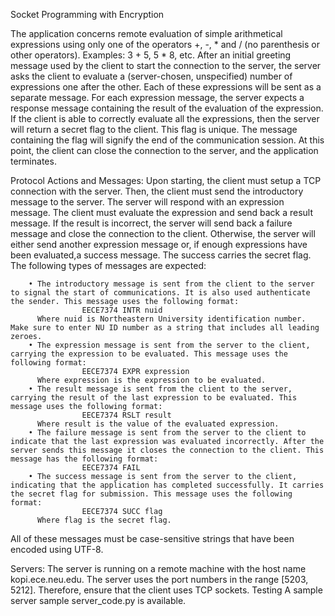 Socket Programming with Encryption

The application concerns remote evaluation of simple arithmetical expressions using only one of the operators +, -, * and / (no parenthesis or other operators). Examples: 3 + 5, 5 * 8, etc. After an initial greeting message used by the client to start the connection to the server, the 
server asks the client to evaluate a (server-chosen, unspecified) number of expressions one after the other. Each of these expressions will be sent as a separate message. For each expression message, the server expects a response message containing the result of the evaluation of the 
expression. If the client is able to correctly evaluate all the expressions, then the server will return a secret flag to the client. This flag is unique. The message containing the flag will signify the end of the communication session. At this point, the client can close the connection 
to the server, and the application terminates. 

Protocol Actions and Messages:
Upon starting, the client must setup a TCP connection with the server. Then, the client must send the introductory message to the server. The server will respond with an expression message. The client must evaluate the expression and send back a result message. If the result is incorrect, 
the server will send back a failure message and close the connection to the client. Otherwise, the server will either send another expression message or, if enough expressions have been evaluated,a success message. The success carries the secret flag. The following types of messages are
expected: 

        • The introductory message is sent from the client to the server to signal the start of communications. It is also used authenticate the sender. This message uses the following format: 
                    EECE7374 INTR nuid 
          Where nuid is Northeastern University identification number. Make sure to enter NU ID number as a string that includes all leading zeroes. 
        • The expression message is sent from the server to the client, carrying the expression to be evaluated. This message uses the following format: 
                    EECE7374 EXPR expression 
          Where expression is the expression to be evaluated. 
        • The result message is sent from the client to the server, carrying the result of the last expression to be evaluated. This message uses the following format: 
                    EECE7374 RSLT result 
          Where result is the value of the evaluated expression. 
        • The failure message is sent from the server to the client to indicate that the last expression was evaluated incorrectly. After the server sends this message it closes the connection to the client. This message has the following format: 
                    EECE7374 FAIL 
        • The success message is sent from the server to the client, indicating that the application has completed successfully. It carries the secret flag for submission. This message uses the following format: 
                    EECE7374 SUCC flag 
          Where flag is the secret flag.
All of these messages must be case-sensitive strings that have been encoded using UTF-8. 

Servers:
The server is running on a remote machine with the host name kopi.ece.neu.edu. The server uses the port numbers in the range [5203, 5212]. Therefore, ensure that the client uses TCP sockets. Testing A sample server sample server_code.py is available.

